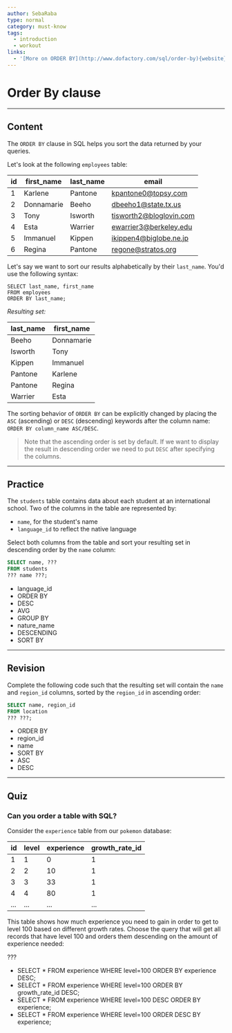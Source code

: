 ```yaml
---
author: SebaRaba
type: normal
category: must-know
tags:
  - introduction
  - workout
links:
  - '[More on ORDER BY](http://www.dofactory.com/sql/order-by){website}'
---
```


# Order By clause


---

## Content

The `ORDER BY` clause in SQL helps you sort the data returned by your queries.

Let's look at the following `employees` table:

| id | first_name | last_name | email                                                     |
| -- | ---------- | --------- | --------------------------------------------------------- |
| 1  | Karlene    | Pantone   | [kpantone0@topsy.com](mailto:kpantone0@topsy.com)         |
| 2  | Donnamarie | Beeho     | [dbeeho1@state.tx.us](mailto:dbeeho1@state.tx.us)         |
| 3  | Tony       | Isworth   | [tisworth2@bloglovin.com](mailto:tisworth2@bloglovin.com) |
| 4  | Esta       | Warrier   | [ewarrier3@berkeley.edu](mailto:ewarrier3@berkeley.edu)   |
| 5  | Immanuel   | Kippen    | [ikippen4@biglobe.ne.jp](mailto:ikippen4@biglobe.ne.jp)   |
| 6  | Regina     | Pantone   | [regone@stratos.org](mailto:regone@stratos.org)           |

Let's say we want to sort our results alphabetically by their `last_name`. You'd use the following syntax: 

```plain-text
SELECT last_name, first_name
FROM employees
ORDER BY last_name;
```

*Resulting set:*

| last_name | first_name |
| --------- | ---------- |
| Beeho     | Donnamarie |
| Isworth   | Tony       |
| Kippen    | Immanuel   |
| Pantone   | Karlene    |
| Pantone   | Regina     |
| Warrier   | Esta       |

The sorting behavior of `ORDER BY` can be explicitly changed by placing the `ASC` (ascending) or `DESC` (descending) keywords after the column name: `ORDER BY column_name ASC/DESC`.

> Note that the ascending order is set by default. If we want to display the result in descending order we need to put `DESC` after specifying the columns.


---

## Practice

The `students` table contains data about each student at an international school. Two of the columns in the table are represented by:

- `name`, for the student's name
- `language_id` to reflect the native language

Select both columns from the table and sort your resulting set in descending order by the `name` column:

```sql
SELECT name, ???
FROM students
??? name ???;
```

- language_id
- ORDER BY
- DESC
- AVG
- GROUP BY
- nature_name
- DESCENDING
- SORT BY


---

## Revision

Complete the following code such that the resulting set will contain the `name` and `region_id` columns, sorted by the `region_id` in ascending order:

```sql
SELECT name, region_id
FROM location
??? ???;
```

- ORDER BY
- region_id
- name
- SORT BY
- ASC
- DESC


---

## Quiz

### Can you order a table with SQL?


Consider the `experience` table from our `pokemon` database:

| id  | level | experience | growth_rate_id |
| --- | ----- | ---------- | -------------- |
| 1   | 1     | 0          | 1              |
| 2   | 2     | 10         | 1              |
| 3   | 3     | 33         | 1              |
| 4   | 4     | 80         | 1              |
| ... | ...   | ...        | ...            |

This table shows how much experience you need to gain in order to get to level 100 based on different growth rates. Choose the query that will get all records that have level 100 and orders them descending on the amount of experience needed:

 ???

- SELECT * FROM experience WHERE level=100 ORDER BY experience DESC;
- SELECT * FROM experience WHERE level=100 ORDER BY growth_rate_id DESC;
- SELECT * FROM experience WHERE level=100 DESC ORDER BY experience;
- SELECT * FROM experience WHERE level=100 ORDER DESC BY experience;
 
